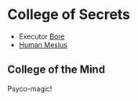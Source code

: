 # College of Secrets

 - Executor [Bore](/p/bore)
 - [Human Mesius](/p/mesius)


## College of the Mind
Psyco-magic!
